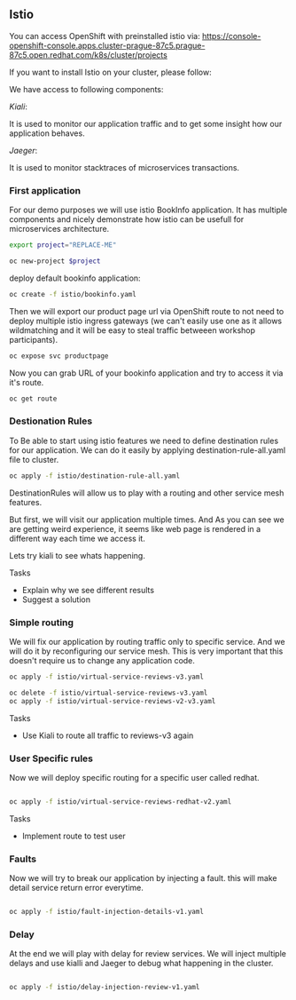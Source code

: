 
Istio
-----

You can access OpenShift with preinstalled istio via: https://console-openshift-console.apps.cluster-prague-87c5.prague-87c5.open.redhat.com/k8s/cluster/projects

If you want to install Istio on your cluster, please follow:

We have access to following components:

*Kiali*: 

It is used to monitor our application traffic and to get
some insight how our application behaves.


*Jaeger*:

It is used to monitor stacktraces of microservices transactions.


### First application ###

For our demo purposes we will use istio BookInfo application. It has multiple components and
nicely demonstrate how istio can be usefull for microservices architecture.

``` bash
export project="REPLACE-ME"

oc new-project $project

```

deploy default bookinfo application:

``` bash
oc create -f istio/bookinfo.yaml
```

Then we will export our product page url via OpenShift route to not 
need to deploy multiple istio ingress gateways (we can't easily use one
as it allows wildmatching and it will be easy to steal traffic betweeen
workshop participants).

``` bash
oc expose svc productpage
```

Now you can grab URL of your bookinfo application and try to access it via
it's route.

``` bash
oc get route
```

### Destionation Rules ###
To Be able to start using istio features we need to define destination rules
for our application. We can do it easily by applying destination-rule-all.yaml
file to cluster.

``` bash
oc apply -f istio/destination-rule-all.yaml
```

DestinationRules will allow us to play with a routing and other service mesh features.

But first, we will visit our application multiple times. And As you can see we
are getting weird experience, it seems like web page is rendered in a different way each time we access it. 

Lets try kiali to see whats happening.


Tasks
* Explain why we see different results
* Suggest a solution



### Simple routing ###

We will fix our application by routing traffic only to specific service. 
And we will do it by reconfiguring our service mesh. This is very important
that this doesn't require us to change any application code.


``` bash
oc apply -f istio/virtual-service-reviews-v3.yaml
```

``` bash
oc delete -f istio/virtual-service-reviews-v3.yaml
oc apply -f istio/virtual-service-reviews-v2-v3.yaml

```

Tasks
* Use Kiali to route all traffic to reviews-v3 again

### User Specific rules ###

Now we will deploy specific routing for a specific user called redhat.

``` bash

oc apply -f istio/virtual-service-reviews-redhat-v2.yaml

```

Tasks
* Implement route to test user

### Faults ####

Now we will try to break our application by injecting a fault. this will make detail service return error everytime.

``` bash

oc apply -f istio/fault-injection-details-v1.yaml

```

### Delay ###

At the end we will play with delay for review services. We will inject multiple delays and use kialli and Jaeger to debug what happening in the cluster.


``` bash

oc apply -f istio/delay-injection-review-v1.yaml

```
